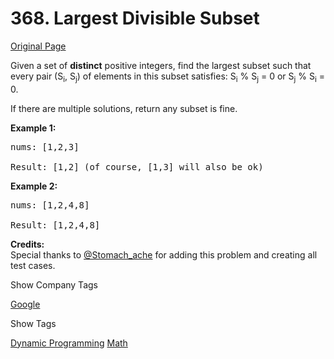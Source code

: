 # 368. Largest Divisible Subset

[Original Page](https://leetcode.com/problems/largest-divisible-subset/)

Given a set of **distinct** positive integers, find the largest subset such that every pair (S<sub>i</sub>, S<sub>j</sub>) of elements in this subset satisfies: S<sub>i</sub> % S<sub>j</sub> = 0 or S<sub>j</sub> % S<sub>i</sub> = 0.

If there are multiple solutions, return any subset is fine.

**Example 1:**

<pre>nums: [1,2,3]

Result: [1,2] (of course, [1,3] will also be ok)
</pre>

**Example 2:**

<pre>nums: [1,2,4,8]

Result: [1,2,4,8]
</pre>

**Credits:**  
Special thanks to [@Stomach_ache](https://discuss.leetcode.com/user/stomach_ache) for adding this problem and creating all test cases.

<div>

<div id="company_tags" class="btn btn-xs btn-warning">Show Company Tags</div>

<span class="hidebutton">[Google](/company/google/)</span></div>

<div>

<div id="tags" class="btn btn-xs btn-warning">Show Tags</div>

<span class="hidebutton">[Dynamic Programming](/tag/dynamic-programming/) [Math](/tag/math/)</span></div>